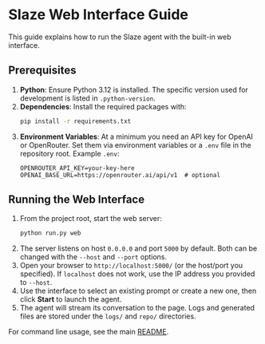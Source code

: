 # Slaze Web Interface Guide

This guide explains how to run the Slaze agent with the built-in web interface.

## Prerequisites

1. **Python**: Ensure Python 3.12 is installed. The specific version used for development is listed in `.python-version`.
2. **Dependencies**: Install the required packages with:
   ```bash
   pip install -r requirements.txt
   ```
3. **Environment Variables**: At a minimum you need an API key for OpenAI or OpenRouter. Set them via environment variables or a `.env` file in the repository root. Example `.env`:
   ```
   OPENROUTER_API_KEY=your-key-here
   OPENAI_BASE_URL=https://openrouter.ai/api/v1  # optional
   ```

## Running the Web Interface

1. From the project root, start the web server:
   ```bash
   python run.py web
   ```
2. The server listens on host `0.0.0.0` and port `5000` by default. Both can be changed with the `--host` and `--port` options.
3. Open your browser to `http://localhost:5000/` (or the host/port you specified).
   If `localhost` does not work, use the IP address you provided to `--host`.
4. Use the interface to select an existing prompt or create a new one, then click **Start** to launch the agent.
5. The agent will stream its conversation to the page. Logs and generated files are stored under the `logs/` and `repo/` directories.

For command line usage, see the main [README](../README.md).

